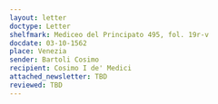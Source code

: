 ```yaml
---
layout: letter
doctype: Letter
shelfmark: Mediceo del Principato 495, fol. 19r-v
docdate: 03-10-1562
place: Venezia
sender: Bartoli Cosimo
recipient: Cosimo I de' Medici
attached_newsletter: TBD
reviewed: TBD
---
```


